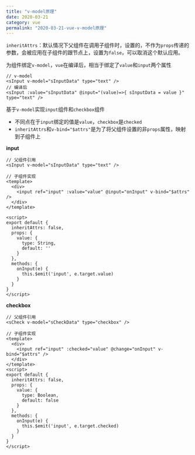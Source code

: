 ```yaml
---
title: "v-model原理"
date: 2020-03-21
category: vue
permalink: "2020-03-21-vue-v-model原理"
---
```




`inheritAttrs`：默认情况下父组件在调用子组件时，设置的，不作为`props`传递的参数，会被应用在子组件的跟节点上，设置为`false`，可以取消这个默认应用。



为组件绑定`v-model`，`vue`在编译后，相当于绑定了`value`和`input`两个属性

```vue
// v-model
<sInput v-model="sInputData" type="text" />
// 编译后
<sInput :value="sInputData" @input="(value)=>{ sInputData = value }" type="text" />
```



基于`v-model`实现`input`组件和`checkbox`组件

- 不同点在于`input`绑定的值是`value`，`checkbox`是`checked`
- `inheritAttrs`和`v-bind="$attrs"`是为了将父组件设置的非`props`属性，映射到子组件上

**input**

```vue
// 父组件引用
<sInput v-model="sInputData" type="text" />

// 子组件实现
<template>
  <div>
    <input ref="input" :value="value" @input="onInput" v-bind="$attrs" />
  </div>
</template>

<script>
export default {
  inheritAttrs: false,
  props: {
    value: {
      type: String,
      default: ''
    }
  },
  methods: {
    onInput(e) {
      this.$emit('input', e.target.value)
    }
  }
}
</script>
```



**checkbox**

```vue
// 父组件引用
<sCheck v-model="sCheckData" type="checkbox" />

// 子组件实现
<template>
  <div>
    <input ref="input" :checked="value" @change="onInput" v-bind="$attrs" />
  </div>
</template>
<script>
export default {
  inheritAttrs: false,
  props: {
    value: {
      type: Boolean,
      default: false
    }
  },
  methods: {
    onInput(e) {
      this.$emit('input', e.target.checked)
    }
  }
}
</script>
```

